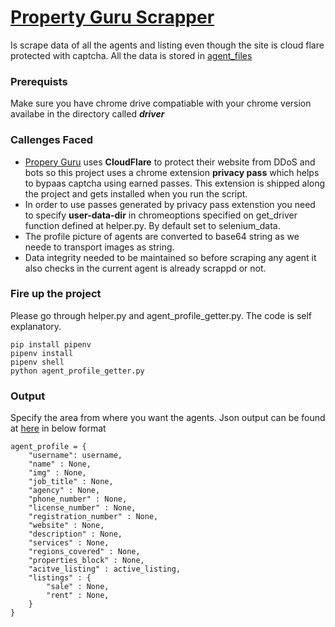 # [Property Guru Scrapper](https://www.propertyguru.com.sg/property-agent-directory)

Is scrape data of all the agents and listing even though the site is cloud flare protected with captcha. All the data is stored in [agent_files](agent_files/)

### Prerequists 
Make sure you have chrome drive compatiable with your chrome version availabe in the directory called ***driver***

### Callenges Faced
- [Propery Guru](https://www.propertyguru.com.sg/property-agent-directory) uses **CloudFlare** to protect their website from DDoS and bots so this project uses a chrome extension **privacy pass** which helps to bypaas captcha using earned passes. This extension is shipped along the project and gets installed when you run the script. 
- In order to use passes generated by privacy pass extenstion you need to specify **user-data-dir** in chromeoptions specified on get_driver function defined at helper.py. By default set to selenium_data.
- The profile picture of agents are converted to base64 string as we neede to transport images as string.
- Data integrity needed to be maintained so before scraping any agent it also checks in the current agent is already scrappd or not.

### Fire up the project
Please go through helper.py and agent_profile_getter.py. The code is self explanatory. 
```
pip install pipenv
pipenv install 
pipenv shell
python agent_profile_getter.py
```
### Output
Specify the area from where you want the agents.
Json output can be found at [here](agent_files/) in below format 
```
agent_profile = {
    "username": username,
    "name" : None,
    "img" : None,
    "job_title" : None,
    "agency" : None,
    "phone_number" : None,
    "license_number" : None,
    "registration_number" : None,
    "website" : None,
    "description" : None,
    "services" : None,
    "regions_covered" : None,
    "properties_block" : None,
    "acitve_listing" : active_listing,
    "listings" : {
        "sale" : None,
        "rent" : None,
    }
}
```

